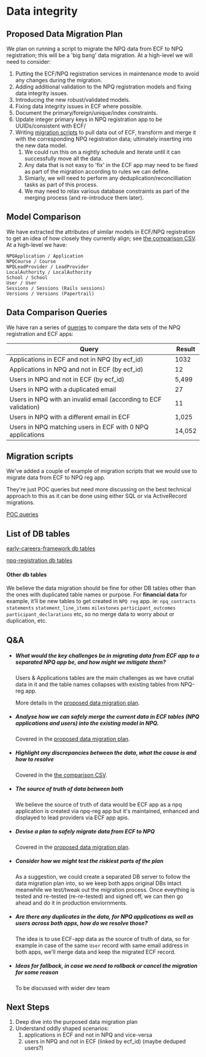 # Data integrity

## Proposed Data Migration Plan

We plan on running a script to migrate the NPQ data from ECF to NPQ registration; this will be a 'big bang' data migration. At a high-level we will need to consider:

1. Putting the ECF/NPQ registration services in maintenance mode to avoid any changes during the migration.
2. Adding additional validation to the NPQ registration models and fixing data integrity issues.
3. Introducing the new robust/validated models.
4. Fixing data integrity issues in ECF where possible.
5. Document the primary/foreign/unique/index constraints.
6. Update integer primary keys in NPQ registration app to be UUIDs/consistent with ECF/
7. Writing [migration scripts](#migration-scripts) to pull data out of ECF, transform and merge it with the corresponding NPQ registration data; ultimately inserting into the new data model.
    1. We could run this on a nightly schedule and iterate until it can successfully move all the data.
    2. Any data that is not easy to 'fix' in the ECF app may need to be fixed as part of the migration according to rules we can define.
    3. Simiarly, we will need to perform any deduplication/reconcilliation tasks as part of this process.
    4. We may need to relax various database constraints as part of the merging process (and re-introduce them later).

## Model Comparison

We have extracted the attributes of similar models in ECF/NPQ registration to get an idea of how closely they currently align; see [the comparison CSV](data-integrity/ecf_npq_registration_model_comparison.csv). At a high-level we have:


```
NPQApplication / Application
NPQCourse / Course
NPQLeadProvider / LeadProvider
LocalAuthority / LocalAuthority
School / School
User / User
Sessions / Sessions (Rails sessions)
Versions / Versions (Papertrail)
```

## Data Comparison Queries

We have ran a series of [queries](data-integrity/data-comparison-queries.rb) to compare the data sets of the NPQ registration and ECF apps:

| Query                                                            | Result   |
| ---------------------------------------------------------------- | -------- |
| Applications in ECF and not in NPQ (by ecf_id)                   |  1032    |
| Applications in NPQ and not in ECF (by ecf_id)                   |  12      |
| Users in NPQ and not in ECF (by ecf_id)                          |  5,499   |
| Users in NPQ with a duplicated email                             |  27      |
| Users in NPQ with an invalid email (according to ECF validation) |  11      |
| Users in NPQ with a different email in ECF                       |  1,025   |
| Users in NPQ matching users in ECF with 0 NPQ applications       |  14,052  |

## Migration scripts

We've added a couple of example of migration scripts that we would use to migrate data from ECF to NPQ reg app.

They're just POC queries but need more discussing on the best technical approach to this as it can be done using either SQL or via ActiveRecord migrations.

[POC queries](data-integrity/migration-queries.md)

## List of DB tables

[early-careers-framework db tables](data-integrity/ecf-app-db-tables.md)

[npq-registration db tables](data-integrity/npq-reg-app-db-tables.md)

#### Other db tables
We believe the data migration should be fine for other DB tables other than the ones with duplicated table names or purpose.
For **financial data** for example, it’ll be new tables to get created in `NPQ reg` app. ie: `npq_contracts` `statements` `statement_line_items` `milestones` `participant_outcomes` `participant_declarations` etc, so no merge data to worry about or duplication, etc.

## Q&A

- ##### What would the key challenges be in migrating data from ECF app to a separated NPQ app be, and how might we mitigate them?
  Users & Applications tables are the main challenges as we have crutial data in it and the table names collapses with existing tables from NPQ-reg app.

  More details in the [proposed data migration plan](#proposed-data-migration-plan).

- ##### Analyse how we can safely merge the current data in ECF tables (NPQ applications and users) into the existing model in NPQ.
  Covered in the [proposed data migration plan](#proposed-data-migration-plan).

- ##### Highlight any discrepancies between the data, what the cause is and how to resolve
  Covered in the [the comparison CSV](data-integrity/ecf_npq_registration_model_comparison.csv).

- ##### The source of truth of data between both
  We believe the source of truth of data would be ECF app as a npq application is created via npq-reg app but it's maintained, enhanced and displayed to lead providers via ECF app apis.

- ##### Devise a plan to safely migrate data from ECF to NPQ
  Covered in the [proposed data migration plan](#proposed-data-migration-plan).

- ##### Consider how we might test the riskiest parts of the plan
  As a suggestion, we could create a separated DB server to follow the data migration plan into, so we keep both apps original DBs intact meanwhile we test/tweak out the migration process. Once eveything is tested and re-tested (re-re-tested) and signed off, we can then go ahead and do it in production enviornments.

- ##### Are there any duplicates in the data, for NPQ applications as well as users across both apps, how do we resolve those?
  The idea is to use ECF-app data as the source of truth of data, so for example in case of the same `User` record with same email address in both apps, we'll merge data and keep the migrated ECF record.

- ##### Ideas for fallback, in case we need to rollback or cancel the migration for some reason
  To be discussed with wider dev team


## Next Steps

1. Deep dive into the purposed data migration plan
2. Understand oddly shaped scenarios:
    1. applications in ECF and not in NPQ and vice-versa
    2. users in NPQ and not in ECF (linked by ecf_id) (maybe deduped users?)
